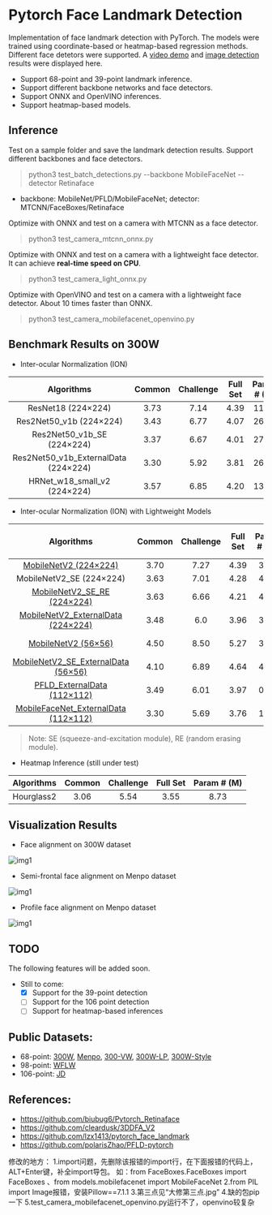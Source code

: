 # Pytorch Face Landmark Detection
Implementation of face landmark detection with PyTorch. The models were trained using coordinate-based or heatmap-based regression methods. Different face detetors were supported. A [video demo](https://lnkd.in/eH27JcP) and [image detection](https://github.com/cunjian/pytorch_face_landmark/tree/master/results) results were displayed here. 

* Support 68-point and 39-point landmark inference.
* Support different backbone networks and face detectors.
* Support ONNX and OpenVINO inferences. 
* Support heatmap-based models.

## Inference
Test on a sample folder and save the landmark detection results. Support different backbones and face detectors.
> python3 test_batch_detections.py --backbone MobileFaceNet --detector Retinaface
* backbone: MobileNet/PFLD/MobileFaceNet; detector: MTCNN/FaceBoxes/Retinaface

Optimize with ONNX and test on a camera with MTCNN as a face detector. 
> python3 test_camera_mtcnn_onnx.py

Optimize with ONNX and test on a camera with a lightweight face detector. It can achieve **real-time speed on CPU**.
> python3 test_camera_light_onnx.py

Optimize with OpenVINO and test on a camera with a lightweight face detector. About 10 times faster than ONNX.
> python3 test_camera_mobilefacenet_openvino.py

## Benchmark Results on 300W

* Inter-ocular Normalization (ION)

| Algorithms | Common | Challenge | Full Set | Param # (M) | 
|:-:|:-:|:-:|:-:|:-:|
| ResNet18 (224×224)  |3.73 | 7.14 | 4.39 | 11.76 | 
| Res2Net50_v1b (224×224)  |3.43 | 6.77 | 4.07 | 26.00 | 
| Res2Net50_v1b_SE (224×224)  |3.37 | 6.67 | 4.01| 27.05 |
| Res2Net50_v1b_ExternalData (224×224)  |3.30 | 5.92 | 3.81 | 26.00 | 
| HRNet_w18_small_v2 (224×224)  | 3.57 | 6.85 | 4.20 | 13.83 | 

* Inter-ocular Normalization (ION) with Lightweight Models

| Algorithms | Common | Challenge | Full Set | Param # (M) | CPU Inference (s) |
|:-:|:-:|:-:|:-:|:-:|:-:|
| [MobileNetV2 (224×224)](https://drive.google.com/file/d/1w424ZxfBsv7NFwoqynRPNxe43FHABeJV/view?usp=sharing )    |3.70 | 7.27 | 4.39 | 3.74 | 1.2|
| MobileNetV2_SE (224×224)  | 3.63 | 7.01 | 4.28 | 4.15 | /|
| [MobileNetV2_SE_RE (224×224)](https://drive.google.com/file/d/18ADLfuucnNhJyNIA3p0WJLR8J3-An_OG/view?usp=sharing)  | 3.63 | 6.66 | 4.21 | 4.15 | /|
| [MobileNetV2_ExternalData (224×224)](https://drive.google.com/file/d/1Le5UdpMkKOTRr1sTp4lwkw8263sbgdSe/view?usp=sharing)   |3.48 | 6.0 | 3.96 | 3.74 | 1.2|
| [MobileNetV2 (56×56)](https://drive.google.com/file/d/10DyP9GqAATXFj64MmXlet84Ewb4ryP1K/view?usp=sharing)  |4.50 | 8.50 | 5.27 | 3.74 | 0.01 ([onnx](https://drive.google.com/file/d/1UkJfsY1Y00IhxuGS-mEZkfKC3ekfFI3G/view?usp=sharing))|
| [MobileNetV2_SE_ExternalData (56×56)](https://drive.google.com/file/d/1BcfUVGPHlILLlWN4h6E9lbwtz85PUbuW/view?usp=sharing)  |4.10 | 6.89 | 4.64 | 4.10 | 0.01 ([onnx](https://drive.google.com/file/d/1Kw-OKKAzoPxg1hVMvdtCbnCw2GWNC85q/view?usp=sharing))|
| [PFLD_ExternalData (112×112)](https://drive.google.com/file/d/1gjgtm6qaBQJ_EY7lQfQj3EuMJCVg9lVu/view?usp=sharing)  | 3.49 | 6.01 | 3.97 | 0.73 | 0.01 ([onnx](https://drive.google.com/file/d/1me3-AC6rVcvVyyxNP7FxqdAN5SoDTj95/view?usp=sharing))|
| [MobileFaceNet_ExternalData (112×112)](https://drive.google.com/file/d/1T8J73UTcB25BEJ_ObAJczCkyGKW5VaeY/view?usp=sharing)  | 3.30 | 5.69 | 3.76 | 1.01 | / |

> Note: SE (squeeze-and-excitation module), RE (random erasing module).

* Heatmap Inference (still under test)

| Algorithms | Common | Challenge | Full Set | Param # (M) | 
|:-:|:-:|:-:|:-:|:-:|
| Hourglass2  | 3.06 | 5.54 | 3.55 | 8.73 | 

## Visualization Results
* Face alignment on 300W dataset

![img1](https://github.com/cunjian/pytorch_face_landmark/blob/master/imgs/300w.png)

* Semi-frontal face alignment on Menpo dataset

![img1](https://github.com/cunjian/pytorch_face_landmark/blob/master/imgs/menpo_semi_frontal.png)

* Profile face alignment on Menpo dataset

![img1](https://github.com/cunjian/pytorch_face_landmark/blob/master/imgs/menpo_profile.png)


## TODO
The following features will be added soon. 
- Still to come:
  * [x] Support for the 39-point detection
  * [ ] Support for the 106 point detection
  * [ ] Support for heatmap-based inferences
 
## Public Datasets:

* 68-point: [300W](https://ibug.doc.ic.ac.uk/resources/300-W/), [Menpo](https://ibug.doc.ic.ac.uk/resources/2nd-facial-landmark-tracking-competition-menpo-ben/), [300-VW](https://ibug.doc.ic.ac.uk/resources/300-VW/), [300W-LP](http://www.cbsr.ia.ac.cn/users/xiangyuzhu/projects/3DDFA/main.htm), [300W-Style](https://github.com/D-X-Y/landmark-detection/tree/master/SAN)
* 98-point: [WFLW](https://wywu.github.io/projects/LAB/WFLW.html)
* 106-point: [JD](https://facial-landmarks-localization-challenge.github.io/)


## References:
* https://github.com/biubug6/Pytorch_Retinaface
* https://github.com/cleardusk/3DDFA_V2
* https://github.com/lzx1413/pytorch_face_landmark
* https://github.com/polarisZhao/PFLD-pytorch

修改的地方：
1.import问题，先删除该报错的import行，在下面报错的代码上，ALT+Enter键，补全import导包。
如：from FaceBoxes.FaceBoxes import FaceBoxes   、from models.mobilefacenet import MobileFaceNet
2.from PIL import Image报错，安装Pillow==7.1.1
3.第三点见“大修第三点.jpg”
4.缺的包pip一下
5.test_camera_mobilefacenet_openvino.py运行不了，openvino较复杂



